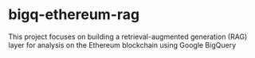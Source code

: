 # bigq-ethereum-rag
This project focuses on building a retrieval-augmented generation (RAG) layer for analysis on the Ethereum blockchain using Google BigQuery
